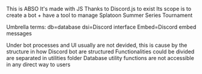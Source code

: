This is ABSO
It's made with JS
Thanks to Discord.js to exist
Its scope is to create a bot + have a tool to manage Splatoon Summer Series Tournament

Umbrella terms:
db=database
dsi=Discord interface
Embed=Discord embed messages

Under bot processes and UI usually are not devided, this is cause by the structure in how Discord bot are structured
Functionalities could be divided are separated in utilities folder
Database utility functions are not accessible in any direct way to users